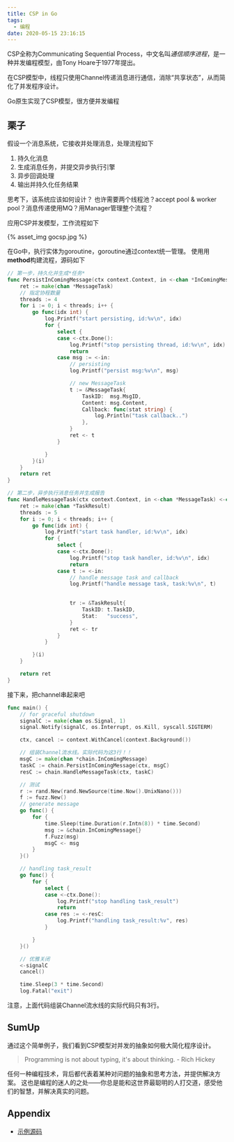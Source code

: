 ```yaml
---
title: CSP in Go
tags:
  - 编程
date: 2020-05-15 23:16:15
---
```



CSP全称为Communicating Sequential Process，中文名叫*通信顺序进程*，是一种并发编程模型，由Tony Hoare于1977年提出。

在CSP模型中，线程只使用Channel传递消息进行通信，消除“共享状态”，从而简化了并发程序设计。

Go原生实现了CSP模型，很方便并发编程

## 栗子
假设一个消息系统，它接收并处理消息，处理流程如下
1. 持久化消息
2. 生成消息任务，并提交异步执行引擎
3. 异步回调处理
4. 输出并持久化任务结果

思考下，该系统应该如何设计？
也许需要两个线程池？accept pool & worker pool？消息传递使用MQ？用Manager管理整个流程？

应用CSP并发模型，工作流程如下

{% asset_img gocsp.jpg %}


在Go中，执行实体为goroutine，goroutine通过context统一管理。
使用用**method**构建流程，源码如下

```go 
// 第一步，持久化并生成*任务*
func PersistInComingMessage(ctx context.Context, in <-chan *InComingMessage) <-chan *MessageTask {
	ret := make(chan *MessageTask)
    // 指定协程数量
    threads := 4
	for i := 0; i < threads; i++ {
		go func(idx int) {
			log.Printf("start persisting, id:%v\n", idx)
			for {
				select {
				case <-ctx.Done():
					log.Printf("stop persisting thread, id:%v\n", idx)
					return
				case msg := <-in:
					// persisting
					log.Printf("persist msg:%v\n", msg)

					// new MessageTask
					t := &MessageTask{
						TaskID:  msg.MsgID,
						Content: msg.Content,
						Callback: func(stat string) {
							log.Println("task callback..")
						},
					}
					ret <- t
				}

			}
		}(i)
	}
	return ret
}

// 第二步，异步执行消息任务并生成报告
func HandleMessageTask(ctx context.Context, in <-chan *MessageTask) <-chan *TaskResult {
	ret := make(chan *TaskResult)
	threads := 5
	for i := 0; i < threads; i++ {
		go func(idx int) {
			log.Printf("start task handler, id:%v\n", idx)
			for {
				select {
				case <-ctx.Done():
					log.Printf("stop task handler, id:%v\n", idx)
					return
				case t := <-in:
					// handle message task and callback
					log.Printf("handle message task, task:%v\n", t)
				

					tr := &TaskResult{
						TaskID: t.TaskID,
						Stat:   "success",
					}
					ret <- tr
				}
			}

		}(i)
	}

	return ret
}
```

接下来，把channel串起来吧

```go
func main() {
	// for graceful shutdown
	signalC := make(chan os.Signal, 1)
	signal.Notify(signalC, os.Interrupt, os.Kill, syscall.SIGTERM)

	ctx, cancel := context.WithCancel(context.Background())

    // 组装Channel流水线。实际代码为这3行！！
	msgC := make(chan *chain.InComingMessage)
	taskC := chain.PersistInComingMessage(ctx, msgC)
	resC := chain.HandleMessageTask(ctx, taskC)

    // 测试
	r := rand.New(rand.NewSource(time.Now().UnixNano()))
	f := fuzz.New()
	// generate message
	go func() {
		for {
			time.Sleep(time.Duration(r.Intn(8)) * time.Second)
			msg := &chain.InComingMessage{}
			f.Fuzz(msg)
			msgC <- msg
		}
	}()

	// handling task_result
	go func() {
		for {
			select {
			case <-ctx.Done():
				log.Printf("stop handling task_result")
				return
			case res := <-resC:
				log.Printf("handling task_result:%v", res)
			}

		}
	}()

    // 优雅关闭
	<-signalC
	cancel()

	time.Sleep(3 * time.Second)
	log.Fatal("exit")

```

注意，上面代码组装Channel流水线的实际代码只有3行。

## SumUp
通过这个简单例子，我们看到CSP模型对并发的抽象如何极大简化程序设计。

> Programming is not about typing, it's about thinking. - Rich Hickey

任何一种编程技术，背后都代表着某种对问题的抽象和思考方法，并提供解决方案。
这也是编程的迷人的之处——你总是能和这世界最聪明的人打交道，感受他们的智慧，并解决真实的问题。

## Appendix

- [示例源码](https://github.com/a2dict/goplayground/blob/master/gocsp/main.go)
